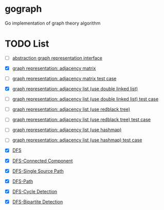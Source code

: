 # gograph
Go implementation of graph theory algorithm

# TODO List

- [ ] [abstraction graph representation interface](undirected/graph.go)

- [x] [graph representation: adjacency matrix](undirected/graph_matrix.go) 

- [ ] [graph representation: adjacency matrix test case]()

- [x] [graph representation: adjacency list (use double linked list)](undirected/graph_list.go) 

- [ ] [graph representation: adjacency list (use double linked list) test case]() 

- [ ] [graph representation: adjacency list (use redblack tree)]() 

- [ ] [graph representation: adjacency list (use redblack tree) test case]() 

- [ ] [graph representation: adjacency list (use hashmap)]() 

- [ ] [graph representation: adjacency list (use hashmap) test case]() 

- [x] [DFS](undirected/dfs.go)

- [x] [DFS-Connected Component](undirected/dfs_cc.go)

- [x] [DFS-Single Source Path](undirected/dfs_single_source_path.go)

- [x] [DFS-Path](undirected/dfs_path.go)

- [x] [DFS-Cycle Detection](undirected/dfs_cycle_detection.go)

- [x] [DFS-Bipartite Detection](undirected/dfs_bipartite_detection.go)